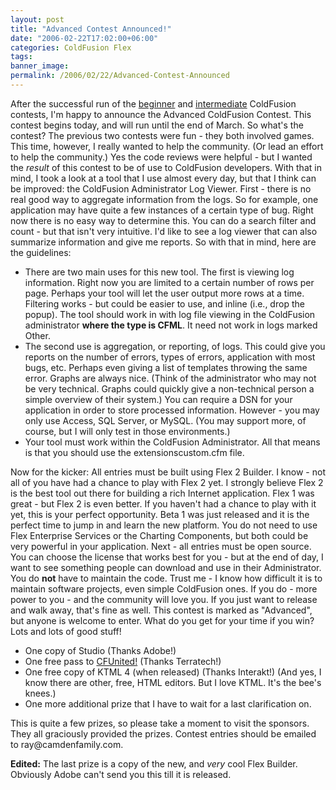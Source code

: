```yaml
---
layout: post
title: "Advanced Contest Announced!"
date: "2006-02-22T17:02:00+06:00"
categories: ColdFusion Flex 
tags: 
banner_image: 
permalink: /2006/02/22/Advanced-Contest-Announced
---
```


After the successful run of the <a href="http://ray.camdenfamily.com/index.cfm/2005/9/20/Contest-Shall-We-Play-a-Game">beginner</a> and <a href="http://ray.camdenfamily.com/index.cfm/2005/10/30/Intermediate-ColdFusion-Contest">intermediate</a> ColdFusion contests, I'm happy to announce the Advanced ColdFusion Contest. This contest begins today, and will run until the end of March. So what's the contest?
The previous two contests were fun - they both involved games. This time, however, I really wanted to help the community. (Or lead an effort to help the community.) Yes the code reviews were helpful - but I wanted the <i>result</i> of this contest to be of use to ColdFusion developers. With that in mind, I took a look at a tool that I use almost every day, but that I think can be improved: the ColdFusion Administrator Log Viewer. 
First - there is no real good way to aggregate information from the logs. So for example, one application may have quite a few instances of a certain type of bug. Right now there is no easy way to determine this. You can do a search filter and count - but that isn't very intuitive. I'd like to see a log viewer that can also summarize information and give me reports. So with that in mind, here are the guidelines:
<ul>
<li>There are two main uses for this new tool. The first is viewing log information. Right now you are limited to a certain number of rows per page. Perhaps your tool will let the user output more rows at a time. Filtering works - but could be easier to use, and inline (i.e., drop the popup). The tool should work in with log file viewing in the ColdFusion administrator <b>where the type is CFML</b>. It need not work in logs marked Other. 
<li>The second use is aggregation, or reporting, of logs. This could give you reports on the number of errors, types of errors, application with most bugs, etc. Perhaps even giving a list of templates throwing the same error. Graphs are always nice. (Think of the administrator who may not be very technical. Graphs could quickly give a non-technical person a simple overview of their system.) You can require a DSN for your application in order to store processed information. However - you may only use Access, SQL Server, or MySQL. (You may support more, of course, but I will only test in those environments.)
<li>Your tool must work within the ColdFusion Administrator. All that means is that you should use the extensionscustom.cfm file. 
</ul>
Now for the kicker: All entries must be built using Flex 2 Builder. I know - not all of you have had a chance to play with Flex 2 yet. I strongly believe Flex 2 is the best tool out there for building a rich Internet application. Flex 1 was great - but Flex 2 is even better. If you haven't had a chance to play with it yet, this is your perfect opportunity. Beta 1 was just released and it is the perfect time to jump in and learn the new platform. You do not need to use Flex Enterprise Services or the Charting Components, but both could be very powerful in your application. 
Next - all entries must be open source. You can choose the license that works best for you - but at the end of day, I want to see something people can download and use in their Administrator. You do <b>not</b> have to maintain the code. Trust me - I know how difficult it is to maintain software projects, even simple ColdFusion ones. If you do - more power to you - and the community will love you. If you just want to release and walk away, that's fine as well.
This contest is marked as "Advanced", but anyone is welcome to enter. What do you get for your time if you win? Lots and lots of good stuff!
<ul>
<li>One copy of Studio (Thanks Adobe!)
<li>One free pass to <a href="http://www.cfunited.com">CFUnited!</a> (Thanks Terratech!)
<li>One free copy of KTML 4 (when released) (Thanks Interakt!) (And yes, I know there are other, free, HTML editors. But I love KTML. It's the bee's knees.)
<li>One more additional prize that I have to wait for a last clarification on.
</ul>
This is quite a few prizes, so please take a moment to visit the sponsors. They all graciously provided the prizes. Contest entries should be emailed to ray@camdenfamily.com.

<b>Edited:</b> The last prize is a copy of the new, and <i>very</i> cool Flex Builder. Obviously Adobe can't send you this till it is released.